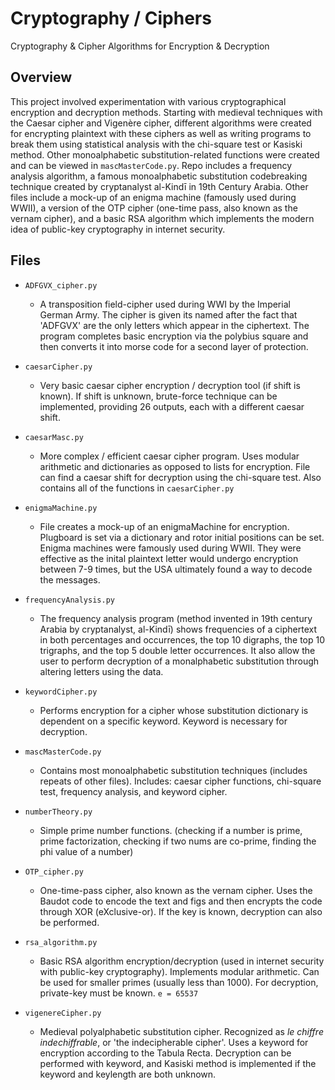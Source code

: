 # Cryptography / Ciphers
Cryptography &amp; Cipher Algorithms for Encryption &amp; Decryption

## **Overview**
This project involved experimentation with various cryptographical encryption and decryption methods. Starting with medieval techniques with the Caesar cipher and Vigenère cipher, different algorithms were created for encrypting plaintext with these ciphers as well as writing programs to break them using statistical analysis with the chi-square test or Kasiski method. Other monoalphabetic substitution-related functions were created and can be viewed in ```mascMasterCode.py```. Repo includes a frequency analysis algorithm, a famous monoalphabetic substitution codebreaking technique created by cryptanalyst al-Kindī in 19th Century Arabia. Other files include a mock-up of an enigma machine (famously used during WWII), a version of the OTP cipher (one-time pass, also known as the vernam cipher), and a basic RSA algorithm which implements the modern idea of public-key cryptography in internet security.

## **Files**
- ```ADFGVX_cipher.py```
  * A transposition field-cipher used during WWI by the Imperial German Army. The cipher is given its named after the fact that 'ADFGVX' are the only letters which appear in the ciphertext. The program completes basic encryption via the polybius square and then converts it into morse code for a second layer of protection.



- ```caesarCipher.py```
  * Very basic caesar cipher encryption / decryption tool (if shift is known). If shift is unknown, brute-force technique can be implemented, providing 26 outputs, each with a different caesar shift.
- ```caesarMasc.py```
  * More complex / efficient caesar cipher program. Uses modular arithmetic and dictionaries as opposed to lists for encryption. File can find a caesar shift for decryption using the chi-square test. Also contains all of the functions in ```caesarCipher.py```
- ```enigmaMachine.py```
  * File creates a mock-up of an enigmaMachine for encryption. Plugboard is set via a dictionary and rotor initial positions can be set. Enigma machines were famously used during WWII. They were effective as the inital plaintext letter would undergo encryption between 7-9 times, but the USA ultimately found a way to decode the messages.
- ```frequencyAnalysis.py```
  * The frequency analysis program (method invented in 19th century Arabia by cryptanalyst, al-Kindī) shows frequencies of a ciphertext in both percentages and occurrences, the top 10 digraphs, the top 10 trigraphs, and the top 5 double letter occurrences. It also allow the user to perform decryption of a monalphabetic substitution through altering letters using the data.
- ```keywordCipher.py```
  * Performs encryption for a cipher whose substitution dictionary is dependent on a specific keyword. Keyword is necessary for decryption.
- ```mascMasterCode.py```
  * Contains most monoalphabetic substitution techniques (includes repeats of other files). Includes: caesar cipher functions, chi-square test, frequency analysis, and keyword cipher.
- ```numberTheory.py```
  * Simple prime number functions. (checking if a number is prime, prime factorization, checking if two nums are co-prime, finding the phi value of a number)
- ```OTP_cipher.py```
  * One-time-pass cipher, also known as the vernam cipher. Uses the Baudot code to encode the text and figs and then encrypts the code through XOR (eXclusive-or). If the key is known, decryption can also be performed.
- ```rsa_algorithm.py```
  * Basic RSA algorithm encryption/decryption (used in internet security with public-key cryptography). Implements modular arithmetic. Can be used for smaller primes (usually less than 1000). For decryption, private-key must be known. ```e = 65537```
- ```vigenereCipher.py```
  * Medieval polyalphabetic substitution cipher. Recognized as *le chiffre indechiffrable*, or 'the indecipherable cipher'. Uses a keyword for encryption according to the Tabula Recta. Decryption can be performed with keyword, and Kasiski method is implemented if the keyword and keylength are both unknown.
